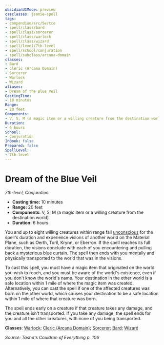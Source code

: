```yaml
---
obsidianUIMode: preview
cssclasses: json5e-spell
tags:
- compendium/src/5e/tce
- spell/class/bard
- spell/class/sorcerer
- spell/class/warlock
- spell/class/wizard
- spell/level/7th-level
- spell/school/conjuration
- spell/subclass/arcana-domain
classes:
- Bard
- Cleric (Arcana Domain)
- Sorcerer
- Warlock
- Wizard
aliases:
- Dream of the Blue Veil
CastingTime: 
- 10 minutes
Range:
- 20 feet
Components:
- V, S, M (a magic item or a willing creature from the destination world)
Duration:
- 6 hours
School:
- Conjuration
InBook: false
Prepared: false
SpellLevel:
- 7th-level
---
```

# Dream of the Blue Veil
*7th-level, Conjuration*  


- **Casting time:** 10 minutes
- **Range:** 20 feet
- **Components:** V, S, M (a magic item or a willing creature from the destination world)
- **Duration:** 6 hours

You and up to eight willing creatures within range fall [unconscious](conditions.md#Unconscious) for the spell's duration and experience visions of another world on the Material Plane, such as Oerth, Toril, Krynn, or Eberron. If the spell reaches its full duration, the visions conclude with each of you encountering and pulling back a mysterious blue curtain. The spell then ends with you mentally and physically transported to the world that was in the visions.

To cast this spell, you must have a magic item that originated on the world you wish to reach, and you must be aware of the world's existence, even if you don't know the world's name. Your destination in the other world is a safe location within 1 mile of where the magic item was created. Alternatively, you can cast the spell if one of the affected creatures was born on the other world, which causes your destination to be a safe location within 1 mile of where that creature was born.

The spell ends early on a creature if that creature takes any damage, and the creature isn't transported. If you take any damage, the spell ends for you and all the other creatures, with none of you being transported.

**Classes**: [Warlock](/3-Mechanics/CLI/lists/list-spells-classes-warlock.md); [Cleric (Arcana Domain)](/3-Mechanics/CLI/lists/list-spells-classes-arcana-domain-scag.md "subclass=SCAG;class=XPHB"); [Sorcerer](/3-Mechanics/CLI/lists/list-spells-classes-sorcerer.md); [Bard](/3-Mechanics/CLI/lists/list-spells-classes-bard.md); [Wizard](/3-Mechanics/CLI/lists/list-spells-classes-wizard.md)

*Source: Tasha's Cauldron of Everything p. 106*